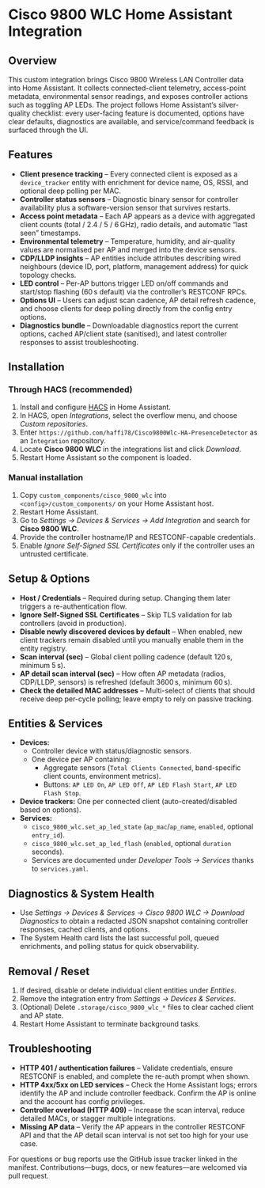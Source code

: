 # Cisco 9800 WLC Home Assistant Integration

## Overview
This custom integration brings Cisco 9800 Wireless LAN Controller data into Home Assistant. It collects connected-client telemetry, access-point metadata, environmental sensor readings, and exposes controller actions such as toggling AP LEDs. The project follows Home Assistant’s silver-quality checklist: every user-facing feature is documented, options have clear defaults, diagnostics are available, and service/command feedback is surfaced through the UI.

## Features
- **Client presence tracking** – Every connected client is exposed as a `device_tracker` entity with enrichment for device name, OS, RSSI, and optional deep polling per MAC.
- **Controller status sensors** – Diagnostic binary sensor for controller availability plus a software-version sensor that survives restarts.
- **Access point metadata** – Each AP appears as a device with aggregated client counts (total / 2.4 / 5 / 6 GHz), radio details, and automatic “last seen” timestamps.
- **Environmental telemetry** – Temperature, humidity, and air-quality values are normalised per AP and merged into the device sensors.
- **CDP/LLDP insights** – AP entities include attributes describing wired neighbours (device ID, port, platform, management address) for quick topology checks.
- **LED control** – Per-AP buttons trigger LED on/off commands and start/stop flashing (60 s default) via the controller’s RESTCONF RPCs.
- **Options UI** – Users can adjust scan cadence, AP detail refresh cadence, and choose clients for deep polling directly from the config entry options.
- **Diagnostics bundle** – Downloadable diagnostics report the current options, cached AP/client state (sanitised), and latest controller responses to assist troubleshooting.

## Installation

### Through HACS (recommended)
1. Install and configure [HACS](https://hacs.xyz/) in Home Assistant.
2. In HACS, open *Integrations*, select the overflow menu, and choose *Custom repositories*.
3. Enter `https://github.com/haffi78/Cisco9800Wlc-HA-PresenceDetector` as an `Integration` repository.
4. Locate **Cisco 9800 WLC** in the integrations list and click *Download*.
5. Restart Home Assistant so the component is loaded.

### Manual installation
1. Copy `custom_components/cisco_9800_wlc` into `<config>/custom_components/` on your Home Assistant host.
2. Restart Home Assistant.
3. Go to *Settings → Devices & Services → Add Integration* and search for **Cisco 9800 WLC**.
4. Provide the controller hostname/IP and RESTCONF-capable credentials.
5. Enable *Ignore Self-Signed SSL Certificates* only if the controller uses an untrusted certificate.

## Setup & Options
- **Host / Credentials** – Required during setup. Changing them later triggers a re-authentication flow.
- **Ignore Self-Signed SSL Certificates** – Skip TLS validation for lab controllers (avoid in production).
- **Disable newly discovered devices by default** – When enabled, new client trackers remain disabled until you manually enable them in the entity registry.
- **Scan interval (sec)** – Global client polling cadence (default 120 s, minimum 5 s).
- **AP detail scan interval (sec)** – How often AP metadata (radios, CDP/LLDP, sensors) is refreshed (default 3600 s, minimum 60 s).
- **Check the detailed MAC addresses** – Multi-select of clients that should receive deep per-cycle polling; leave empty to rely on passive tracking.

## Entities & Services
- **Devices:**
  - Controller device with status/diagnostic sensors.
  - One device per AP containing:
    - Aggregate sensors (`Total Clients Connected`, band-specific client counts, environment metrics).
    - Buttons: `AP LED On`, `AP LED Off`, `AP LED Flash Start`, `AP LED Flash Stop`.
- **Device trackers:** One per connected client (auto-created/disabled based on options).
- **Services:**
  - `cisco_9800_wlc.set_ap_led_state` (`ap_mac`/`ap_name`, `enabled`, optional `entry_id`).
  - `cisco_9800_wlc.set_ap_led_flash` (`enabled`, optional `duration` seconds).
  - Services are documented under *Developer Tools → Services* thanks to `services.yaml`.

## Diagnostics & System Health
- Use *Settings → Devices & Services → Cisco 9800 WLC → Download Diagnostics* to obtain a redacted JSON snapshot containing controller responses, cached clients, and options.
- The System Health card lists the last successful poll, queued enrichments, and polling status for quick observability.

## Removal / Reset
1. If desired, disable or delete individual client entities under *Entities*.
2. Remove the integration entry from *Settings → Devices & Services*.
3. (Optional) Delete `.storage/cisco_9800_wlc_*` files to clear cached client and AP state.
4. Restart Home Assistant to terminate background tasks.

## Troubleshooting
- **HTTP 401 / authentication failures** – Validate credentials, ensure RESTCONF is enabled, and complete the re-auth prompt when shown.
- **HTTP 4xx/5xx on LED services** – Check the Home Assistant logs; errors identify the AP and include controller feedback. Confirm the AP is online and the account has config privileges.
- **Controller overload (HTTP 409)** – Increase the scan interval, reduce detailed MACs, or stagger multiple integrations.
- **Missing AP data** – Verify the AP appears in the controller RESTCONF API and that the AP detail scan interval is not set too high for your use case.

For questions or bug reports use the GitHub issue tracker linked in the manifest. Contributions—bugs, docs, or new features—are welcomed via pull request.
